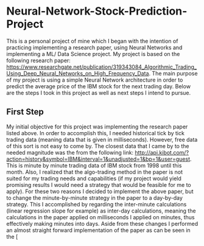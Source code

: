 # Neural-Network-Stock-Prediction-Project
This is a personal project of mine which I began with the intention of practicing implementing a research paper, using Neural Networks and implementing a ML/ Data Science project.
My project is based on the following research paper: https://www.researchgate.net/publication/319343084_Algorithmic_Trading_Using_Deep_Neural_Networks_on_High_Frequency_Data.
The main purpose of my project is using a simple Neural Network architecture in order to predict the average price of the IBM stock for the next trading day. Below are the steps I took in this project as well as next steps I intend to pursue.

## First Step
My initial objective for this project was implementing the research paper listed above. In order to accomplish this, I needed historical tick by tick trading data (meaning data that is given in milliseconds). However, free data of this sort is not easy to come by. The closest data that I came by to the needed magnitude was the from the following link:
http://api.kibot.com/?action=history&symbol=IBM&interval=1&unadjusted=1&bp=1&user=guest. This is minute by minute trading data of IBM stock from 1998 until this month.
Also, I realized that the algo-trading method in the paper is not suited for my trading needs and capabilities (if my project would yield promising results I would need a strategy that would be feasible for me to apply). For these two reasons I decided to implement the above paper, but to change the minute-by-minute strategy in the paper to a day-by-day strategy. This I accomplished by regarding the inter-minute calculations (linear regression slope for example) as inter-day calculations, meaning the calculations in the paper applied on milliseconds I applied on minutes, thus effectively making minutes into days.
Aside from these changes I performed an almost straight forward implementation of the paper as can be seen in the [
